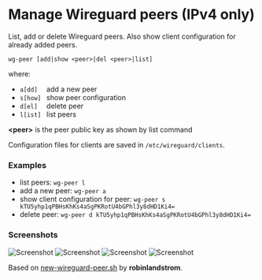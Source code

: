 # Manage Wireguard peers (IPv4 only)

List, add or delete Wireguard peers. Also show client configuration for already added peers.

```
wg-peer [add|show <peer>|del <peer>|list]
```

where:
- `a[dd]  ` add a new peer
- `s[how] ` show peer configuration
- `d[el]  ` delete peer
- `l[ist] ` list peers

**\<peer\>** is the peer public key as shown by list command

Configuration files for clients are saved in `/etc/wireguard/clients`.

### Examples
- list peers: `wg-peer l`
- add a new peer: `wg-peer a`
- show client configuration for peer: `wg-peer s kTU5yhp1qPBHsKhKs4aSgPKRotU4bGPhl3y8dHD1Ki4=`
- delete peer: `wg-peer d kTU5yhp1qPBHsKhKs4aSgPKRotU4bGPhl3y8dHD1Ki4=`

### Screenshots
![Screenshot](https://images2.imgbox.com/52/1a/1bnOBlaj_o.png)
![Screenshot](https://images2.imgbox.com/0f/0a/DbVVJ3sY_o.jpg)
![Screenshot](https://images2.imgbox.com/87/04/eM1axzxl_o.png)
![Screenshot](https://images2.imgbox.com/ec/68/56dASc2J_o.png)

Based on [new-wireguard-peer.sh](https://gist.github.com/robinlandstrom/b111240cd74ecab4d358f28b2d4fd8de) by **robinlandstrom**.